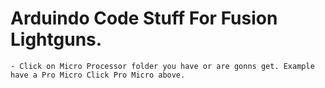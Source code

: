 # Arduindo Code Stuff For Fusion Lightguns.

    - Click on Micro Processor folder you have or are gonns get. Example have a Pro Micro Click Pro Micro above.
   
